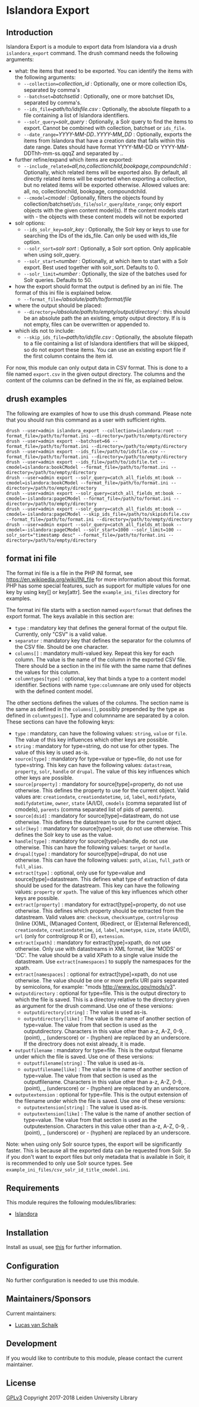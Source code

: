 # Islandora Export

## Introduction

Islandora Export is a module to export data from Islandora via a drush `islandora_export` command. The drush command needs the following arguments:
 - what: the items that need to be exported. You can identify the items with the following arguments:
   - `--collection=`*collection_id* : Optionally, one or more collection IDs, separated by comma's
   - `--batchset=`*batchsetid* : Optionally, one or more batchset IDs, separated by comma's.
   - `--ids_file=`*path/to/idsfile.csv* : Optionally, the absolute filepath to a file containing a list of Islandora identifiers.
   - `--solr_query=`*solr_query* : Optionally, a Solr query to find the items to export. Cannot be combined with collection, batchset or `ids_file`.
   - `--date_range=`*YYYY-MM-DD..YYYY-MM_DD* : Optionally, exports the items from Islandora that have a creation date that falls within this date range. Dates should have format YYYY-MM-DD or YYYY-MM-DDThh-mm-ss.qqqZ and separated by ..
 - further refine/expand which items are exported:
   - `--include_related=`*all,no,collectionchild,bookpage,compoundchild* : Optionally, which related items will be exported also. By default, all directly related items will be exported when exporting a collection, but no related items will be exported otherwise. Allowed values are: all, no, collectionchild, bookpage, compoundchild.
   - `--cmodel=`*cmodel* : Optionally, filters the objects found by collection/batchset/`ids_file`/`solr_query`/`date_range`; only export objects with the given content model(s). If the content models start with - the objects with these content models will not be exported
 - solr options:
   - `--ids_solr_key=`*solr_key* : Optionally, the Solr key or keys to use for searching the IDs of the ids_file. Can only be used with ids_file option.
   - `--solr_sort=`*solr sort* : Optionally, a Solr sort option. Only applicable when using solr_query.
   - `--solr_start=`*number* : Optionally, at which item to start with a Solr export. Best used together with solr_sort. Defaults to 0.
   - `--solr_limit=`*number* : Optionally, the size of the batches used for Solr queries. Defaults to 50.
 - how the export should format the output is defined by an ini file. The format of this ini file is explained below.
   - `--format_file=`*/absolute/path/to/format/file*
 - where the output should be placed:
   - `--directory=`*/absolute/path/to/empty/output/directory/* : this should be an absolute path the an existing, empty output directory. If is is not empty, files can be overwritten or appended to.
 - which ids not to include:
   - `--skip_ids_file=`*path/to/idsfile.csv* : Optionally, the absolute filepath to a file containing a list of Islandora identifiers that will be skipped, so do not export these items. You can use an existing export file if the first column contains the item id.

For now, this module can only output data in CSV format. This is done to a file named `export.csv` in the given output directory. The columns and the content of the columns can be defined in the ini file, as explained below.

## drush examples

The following are examples of how to use this drush command. Please note that you should run this command as a user with sufficient rights.

```
drush --user=admin islandora_export --collection=islandora:root --format_file=/path/to/format.ini --directory=/path/to/empty/directory
drush --user=admin export --batchset=66 --format_file=/path/to/format.ini --directory=/path/to/empty/directory
drush --user=admin export --ids_file=/path/to/idsfile.csv --format_file=/path/to/format.ini --directory=/path/to/empty/directory
drush --user=admin export --ids_file=/path/to/idsfile.txt --cmodel=islandora:bookCModel --format_file=/path/to/format.ini --directory=/path/to/empty/directory
drush --user=admin export --solr_query=catch_all_fields_mt:book --cmodel=islandora:bookCModel --format_file=/path/to/format.ini --directory=/path/to/empty/directory
drush --user=admin export --solr_query=catch_all_fields_mt:book --cmodel=-islandora:pageCModel --format_file=/path/to/format.ini --directory=/path/to/empty/directory
drush --user=admin export --solr_query=catch_all_fields_mt:book --cmodel=-islandora:pageCModel --skip_ids_file=/path/to/skipidsfile.csv --format_file=/path/to/format.ini --directory=/path/to/empty/directory
drush --user=admin export --solr_query=catch_all_fields_mt:book --cmodel=-islandora:pageCModel --solr_start=1000 --solr_limit=100 --solr_sort="timestamp desc" --format_file=/path/to/format.ini --directory=/path/to/empty/directory
```

## format ini file

The format ini file is a file in the PHP INI format, see https://en.wikipedia.org/wiki/INI_file for more information about this format. PHP has some special features, such as support for multiple values for one key by using key[] or key[attr].
See the `example_ini_files` directory for examples.

The format ini file starts with a section named `exportformat` that defines the export format. The keys available in this section are:
 - `type` : mandatory key that defines the general format of the output file. Currently, only "CSV" is a valid value.
 - `separator` : mandatory key that defines the separator for the columns of the CSV file. Should be one character.
 - `columns[]` : mandatory multi-valued key. Repeat this key for each column. The value is the name of the column in the exported CSV file. There should be a section in the ini file with the same name that defines the values for this column.
 - `columntypes[type]` : optional, key that binds a type to a content model identifier. Sections with name `type:columnname` are only used for objects with the defined content model.

The other sections defines the values of the columns. The section name is the same as defined in the `columns[]`, possibly prepended by the type as defined in `columntypes[]`. Type and columnname are separated by a colon.
These sections can have the following keys:
 - `type` : mandatory, can have the following values: `string`, `value` or `file`. The value of this key influences which other keys are possible.
 - `string` : mandatory for type=string, do not use for other types. The value of this key is used as-is.
 - `source[type]` : mandatory for type=value or type=file, do not use for type=string. This key can have the following values: `datastream`, `property`, `solr`, `handle` or `drupal`. The value of this key influences which other keys are possible.
 - `source[property]` : mandatory for source[type]=property, do not use otherwise. This defines the property to use for the current object. Valid values are: `creationdate`, `creationdatetime`, `id`, `label`, `modifydate`, `modifydatetime`, `owner`, `state` (A/I/D), `cmodels` (comma separated list of cmodels), `parents` (comma separated list of pids of parents).
 - `source[dsid]` : mandatory for source[type]=datastream, do not use otherwise. This defines the datastream to use for the current object.
 - `solr[key]` : mandatory for source[type]=solr, do not use otherwise. This defines the Solr key to use as the value.
 - `handle[type]` : mandatory for source[type]=handle, do not use otherwise. This can have the following values: `target` or `handle`.
 - `drupal[type]` : mandatory for source[type]=drupal, do not use otherwise. This can have the following values: `path`, `alias`, `full_path` or `full_alias`.
 - `extract[type]` : optional, only use for type=value and source[type]=datastream. This defines what type of extraction of data should be used for the datastream. This key can have the following values: `property` or `xpath`. The value of this key influences which other keys are possible.
 - `extract[property]` : mandatory for extract[type]=property, do not use otherwise. This defines which property should be extracted from the datastream. Valid values are: `checksum`, `checksumtype`, `controlgroup` (Inline (X)ML, (M)anaged Content, (R)edirect, or (E)xternal Referenced), `creationdate`, `creationdatetime`, `id`, `label`, `mimetype`, `size`, `state` (A/I/D), `url` (only for controlgroup R or E), `extension`.
 - `extract[xpath]` : mandatory for extract[type]=xpath, do not use otherwise. Only use with datastreams in XML format, like 'MODS' or 'DC'. The value should be a valid XPath to a single value inside the datastream. Use `extract[namespaces]` to supply the namespaces for the xpath.
 - `extract[namespaces]` : optional for extract[type]=xpath, do not use otherwise. The value should be one or more prefix URI pairs separated by semicolons, for example: "mods http://www.loc.gov/mods/v3".
 - `outputdirectory` : optional for type=file. This is the output directory to which the file is saved. This is a directory relative to the directory given as argument for the drush command. Use one of these versions:
   - `outputdirectory[string]` : The value is used as-is.
   - `outputdirectory[like]` : The value is the name of another section of type=value. The value from that section is used as the outputdirectory. Characters in this value other than a-z, A-Z, 0-9, . (point), _ (underscore) or - (hyphen) are replaced by an underscore. If the directrory does not exist already, it is made.
 - `outputfilename` : mandatory for type=file. This is the output filename under which the file is saved. Use one of these versions:
   - `outputfilename[string]` : The value is used as-is.
   - `outputfilename[like]` : The value is the name of another section of type=value. The value from that section is used as the outputfilename. Characters in this value other than a-z, A-Z, 0-9, . (point), _ (underscore) or - (hyphen) are replaced by an underscore.
 - `outputextension` : optional for type=file. This is the output extension of the filename under which the file is saved. Use one of these versions:
   - `outputextension[string]` : The value is used as-is.
   - `outputextension[like]` : The value is the name of another section of type=value. The value from that section is used as the outputextension. Characters in this value other than a-z, A-Z, 0-9, . (point), _ (underscore) or - (hyphen) are replaced by an underscore.

Note: when using only Solr source types, the export will be significantly faster. This is because all the exported data can be requested from Solr. So if you don't want to export files but only metadata that is available in Solr, it is recommended to only use Solr source types. See `example_ini_files/csv_solr_id_title_cmodel.ini`.

## Requirements

This module requires the following modules/libraries:

* [Islandora](https://github.com/islandora/islandora)

## Installation

 Install as usual, see [this](https://drupal.org/documentation/install/modules-themes/modules-7) for further information.

## Configuration

No further configuration is needed to use this module.

## Maintainers/Sponsors

Current maintainers:

* [Lucas van Schaik](https://github.com/lucasvanschaik)

## Development

If you would like to contribute to this module, please contact the current maintainer.

## License

[GPLv3](LICENSE.txt)
Copyright 2017-2018 Leiden University Library

